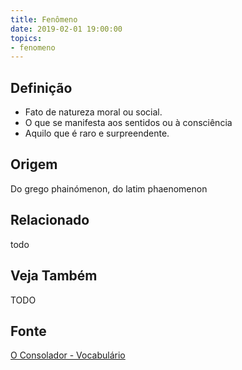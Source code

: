 ```yaml
---
title: Fenômeno
date: 2019-02-01 19:00:00
topics:
- fenomeno
---
```


## Definição
* Fato de natureza moral ou social. 
* O que se manifesta aos sentidos ou à consciência 
* Aquilo que é raro e surpreendente.

## Origem
Do grego phainómenon, do latim phaenomenon

## Relacionado
todo

## Veja Também
TODO

## Fonte
[O Consolador - Vocabulário](http://www.oconsolador.com.br/linkfixo/vocabulario/principal.html)


